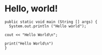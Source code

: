 # Hello, world!

```
public static void main (String [] args) {
  System.out.println ("Hello world");

cout << "Hello World\n";

print("Hello World\n")
}
```
